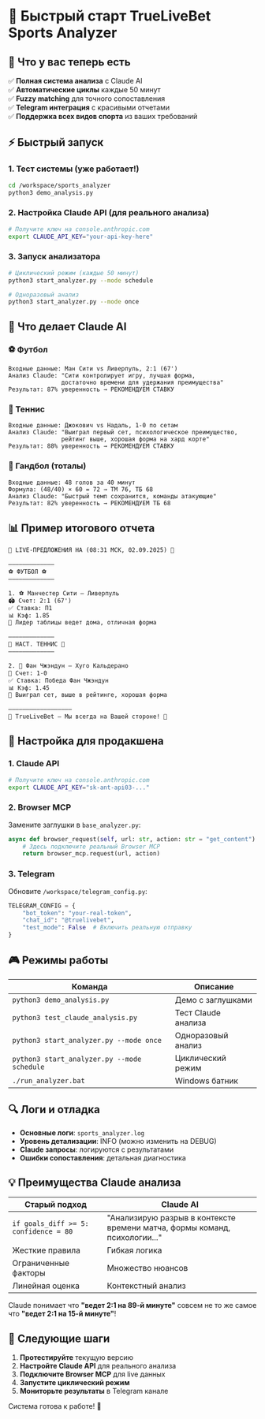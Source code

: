 # 🚀 Быстрый старт TrueLiveBet Sports Analyzer

## 🎯 Что у вас теперь есть

✅ **Полная система анализа** с Claude AI  
✅ **Автоматические циклы** каждые 50 минут  
✅ **Fuzzy matching** для точного сопоставления  
✅ **Telegram интеграция** с красивыми отчетами  
✅ **Поддержка всех видов спорта** из ваших требований  

## ⚡ Быстрый запуск

### 1. Тест системы (уже работает!)
```bash
cd /workspace/sports_analyzer
python3 demo_analysis.py
```

### 2. Настройка Claude API (для реального анализа)
```bash
# Получите ключ на console.anthropic.com
export CLAUDE_API_KEY="your-api-key-here"
```

### 3. Запуск анализатора
```bash
# Циклический режим (каждые 50 минут)
python3 start_analyzer.py --mode schedule

# Одноразовый анализ
python3 start_analyzer.py --mode once
```

## 🧠 Что делает Claude AI

### ⚽ Футбол
```
Входные данные: Ман Сити vs Ливерпуль, 2:1 (67')
Анализ Claude: "Сити контролирует игру, лучшая форма, 
               достаточно времени для удержания преимущества"
Результат: 87% уверенность → РЕКОМЕНДУЕМ СТАВКУ
```

### 🎾 Теннис
```
Входные данные: Джокович vs Надаль, 1-0 по сетам
Анализ Claude: "Выиграл первый сет, психологическое преимущество,
               рейтинг выше, хорошая форма на хард корте"
Результат: 88% уверенность → РЕКОМЕНДУЕМ СТАВКУ
```

### 🤾 Гандбол (тоталы)
```
Входные данные: 48 голов за 40 минут
Формула: (48/40) × 60 = 72 → ТМ 76, ТБ 68
Анализ Claude: "Быстрый темп сохранится, команды атакующие"
Результат: 82% уверенность → РЕКОМЕНДУЕМ ТБ 68
```

## 📊 Пример итогового отчета

```html
🎯 LIVE-ПРЕДЛОЖЕНИЯ НА (08:31 МСК, 02.09.2025) 🎯

—————————————
⚽ ФУТБОЛ ⚽
—————————————

1. ⚽ Манчестер Сити – Ливерпуль
🏟️ Счет: 2:1 (67')
✅ Ставка: П1
📊 Кэф: 1.85
📌 Лидер таблицы ведет дома, отличная форма

—————————————
🏓 НАСТ. ТЕННИС 🏓
—————————————

2. 🏓 Фан Чжэндун – Хуго Кальдерано
🎯 Счет: 1-0
✅ Ставка: Победа Фан Чжэндун
📊 Кэф: 1.45
📌 Выиграл сет, выше в рейтинге, хорошая форма

——————————————————
💎 TrueLiveBet – Мы всегда на Вашей стороне! 💎
```

## 🔧 Настройка для продакшена

### 1. Claude API
```bash
# Получите ключ на console.anthropic.com
export CLAUDE_API_KEY="sk-ant-api03-..."
```

### 2. Browser MCP
Замените заглушки в `base_analyzer.py`:
```python
async def browser_request(self, url: str, action: str = "get_content"):
    # Здесь подключите реальный Browser MCP
    return browser_mcp.request(url, action)
```

### 3. Telegram
Обновите `/workspace/telegram_config.py`:
```python
TELEGRAM_CONFIG = {
    "bot_token": "your-real-token",
    "chat_id": "@truelivebet", 
    "test_mode": False  # Включить реальную отправку
}
```

## 🎮 Режимы работы

| Команда | Описание |
|---------|----------|
| `python3 demo_analysis.py` | Демо с заглушками |
| `python3 test_claude_analysis.py` | Тест Claude анализа |
| `python3 start_analyzer.py --mode once` | Одноразовый анализ |
| `python3 start_analyzer.py --mode schedule` | Циклический режим |
| `./run_analyzer.bat` | Windows батник |

## 🔍 Логи и отладка

- **Основные логи**: `sports_analyzer.log`
- **Уровень детализации**: INFO (можно изменить на DEBUG)
- **Claude запросы**: логируются с результатами
- **Ошибки сопоставления**: детальная диагностика

## 💡 Преимущества Claude анализа

| Старый подход | Claude AI |
|---------------|-----------|
| `if goals_diff >= 5: confidence = 80` | "Анализирую разрыв в контексте времени матча, формы команд, психологии..." |
| Жесткие правила | Гибкая логика |
| Ограниченные факторы | Множество нюансов |
| Линейная оценка | Контекстный анализ |

Claude понимает что **"ведет 2:1 на 89-й минуте"** совсем не то же самое что **"ведет 2:1 на 15-й минуте"**!

## 🎯 Следующие шаги

1. **Протестируйте** текущую версию
2. **Настройте Claude API** для реального анализа  
3. **Подключите Browser MCP** для live данных
4. **Запустите циклический режим**
5. **Мониторьте результаты** в Telegram канале

Система готова к работе! 🚀